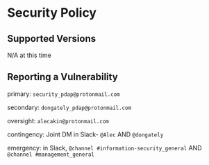 # Security Policy

## Supported Versions

N/A at this time

## Reporting a Vulnerability

primary: `security_pdap@protonmail.com`

secondary: `dongately_pdap@protonmail.com`

oversight: `alecakin@protonmail.com`

contingency: Joint DM in Slack- `@Alec` AND `@dongately`

emergency: in Slack, `@channel #information-security_general` AND `@channel #management_general`

